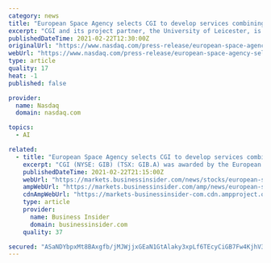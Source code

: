 ```yaml
---
category: news
title: "European Space Agency selects CGI to develop services combining Artificial Intelligence and Earth Observation for Wildfire Mapping"
excerpt: "CGI and its project partner, the University of Leicester, is working with nationally mandated user organisations from Australia and France to implement and demonstrate EO services based on their requirements for improved wildfire risk management."
publishedDateTime: 2021-02-22T12:30:00Z
originalUrl: "https://www.nasdaq.com/press-release/european-space-agency-selects-cgi-to-develop-services-combining-artificial"
webUrl: "https://www.nasdaq.com/press-release/european-space-agency-selects-cgi-to-develop-services-combining-artificial"
type: article
quality: 17
heat: -1
published: false

provider:
  name: Nasdaq
  domain: nasdaq.com

topics:
  - AI

related:
  - title: "European Space Agency selects CGI to develop services combining Artificial Intelligence and Earth Observation for Wildfire Mapping"
    excerpt: "CGI (NYSE: GIB) (TSX: GIB.A) was awarded by the European Space Agency (ESA) a contract to develop a new wildfire mapping service that combines recent advances in Earth Observation (EO), Artificial Intelligence (AI) and cloud computing to help better map and monitor the impact of wildfires."
    publishedDateTime: 2021-02-22T21:15:00Z
    webUrl: "https://markets.businessinsider.com/news/stocks/european-space-agency-selects-cgi-to-develop-services-combining-artificial-intelligence-and-earth-observation-for-wildfire-mapping-1030107174"
    ampWebUrl: "https://markets.businessinsider.com/amp/news/european-space-agency-selects-cgi-to-develop-services-combining-artificial-intelligence-and-earth-observation-for-wildfire-mapping-1030107174"
    cdnAmpWebUrl: "https://markets-businessinsider-com.cdn.ampproject.org/c/s/markets.businessinsider.com/amp/news/european-space-agency-selects-cgi-to-develop-services-combining-artificial-intelligence-and-earth-observation-for-wildfire-mapping-1030107174"
    type: article
    provider:
      name: Business Insider
      domain: businessinsider.com
    quality: 37

secured: "ASaNDYbpxMt8BAxgfb/jMJWjjxGEaN1GtAlaky3xpLf6TEcyCiGB7Fw4KjhV3yIApBcEih9ns/gOkfpLfmLN4PKzZUv4+Pna6OraQFXSYYVsMXUEg8GUCcsQYcHqrpLUoqwyXgtHyEKYZuM3J7vVTt3eJN3CF+FDemqsMhHixQ/dzYKzd8RUEE+040Qs7l5TYBbLo07SOVp+qJBwYa0WP3uATPlLldB2nVwddUVg97AQU6NFc9sDd15ay2ivOplLJc3FdS/VN3A9E2cIlMcNyujLVSChfVi7XB9jQ7hR1v/BfRqK77GhbcJ2HSVJhAI1phqYcyq7LbyQgrzpr967t0DvrQMAPea3FcE9+uk79uY=;BFrViBeBR5hFUTqLPN+h0Q=="
---
```


